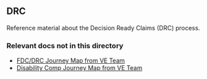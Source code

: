## DRC

Reference material about the Decision Ready Claims (DRC) process. 

### Relevant docs not in this directory
- [FDC/DRC Journey Map from VE Team](https://github.com/department-of-veterans-affairs/vets.gov-team/blob/master/Communications/Background%20info%20from%20VA%20partners/VE_products/10.5.17%20Standard-FDC-DRC%20DisComp%20Journey%20Maps.pdf)
- [Disability Comp Journey Map from VE Team](https://github.com/department-of-veterans-affairs/vets.gov-team/blob/master/Communications/Background%20info%20from%20VA%20partners/VE_products/DisComp%20Journey%202pages.pdf)
